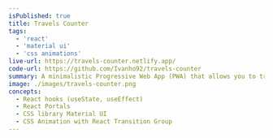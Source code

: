 ```yaml
---
isPublished: true
title: Travels Counter
tags: 
  - 'react'
  - 'material ui'
  - 'css animations'
live-url: https://travels-counter.netlify.app/
code-url: https://github.com/Ivanho92/travels-counter
summary: A minimalistic Progressive Web App (PWA) that allows you to track your travels.
image: ./images/travels-counter.png
concepts:
  - React hooks (useState, useEffect)
  - React Portals
  - CSS library Material UI
  - CSS Animation with React Transition Group
---
```

